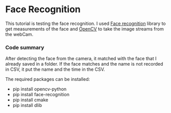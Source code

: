 # Face Recognition
This tutorial is testing the face recognition. I used [Face recognition](https://pypi.org/project/face-recognition/) library to get measurements of the face and [OpenCV](https://pypi.org/project/opencv-python/) to take the image streams from the webCam.

### Code summary
After detecting the face from the camera, it matched with the face that I already saved in a folder. If the face matches and the name is not recorded in CSV, it put the name and the time in the CSV.

The required packages can be installed:
- pip install opencv-python
- pip install face-recognition
- pip install cmake
- pip install dlib